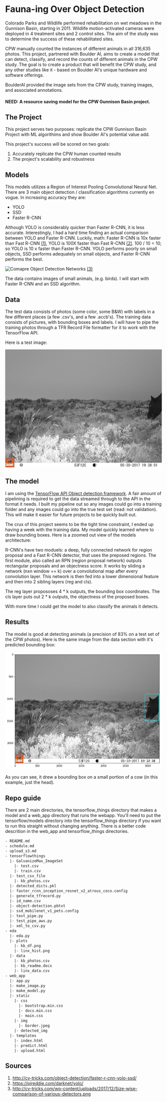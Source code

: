 # Fauna-ing Over Object Detection

Colorado Parks and Wildlife performed rehabilitation on wet meadows in the Gunnison Basin, starting in 2011. Wildlife motion-activated cameras were deployed in 4 treatment sites and 2 control sites. The aim of the study was to determine the success of these rehabilitated sites.

CPW manually counted the instances of different animals in all 316,635 photos. This project, partnered with Boulder AI, aims to create a model that can detect, classify, and record the counts of different animals in the CPW study. The goal is to create a product that will benefit the CPW study, and any other studies like it - based on Boulder AI's unique hardware and software offerings.

BoulderAI provided the image sets from the CPW study, training images, and associated annotations. 

#### NEED: A resource saving model for the CPW Gunnison Basin project.

## The Project

This project serves two purposes: replicate the CPW Gunnison Basin Project with ML algorithims and show Boulder AI's potential value add.

This project's success will be scored on two goals:
1) Accurately replicate the CPW human counted results
2) The project's scalability and robustness

## Models

This models utilizes a Region of Interest Pooling Convolutional Neural Net. There are 3 main object detection / classification algorithms currently en vogue. In increasing accuracy they are:
 - YOLO
 - SSD
 - Faster R-CNN

Although YOLO is considerably quicker than Faster R-CNN, it is less accurate. Interestingly, I had a hard time finding an actual comparison between YOLO and Faster R-CNN. Luckily, math: Faster R-CNN is 10x faster than Fast R-CNN [(1)](#sources), YOLO is 100X faster than Fast R-CNN [(2)](#sources). 100 / 10 = 10; so YOLO is 10 x faster than Faster R-CNN. YOLO performs poorly on small objects, SSD performs adequately on small objects, and Faster R-CNN performs the best.

![Comapre Object Detection Networks](http://cv-tricks.com/wp-content/uploads/2017/12/Size-wise-comparison-of-various-detectors.png)
[(3)](#sources)

The data contains images of small animals, (e.g. birds). I will start with Faster R-CNN and an SSD algorithm.

## Data

The test data consists of photos (some color, some B&W) with labels in a few different places (a few .csv's, and a few .accb's).
The training data consists of pictures, with bounding boxes and labels. I will have to pipe the training photos through a TFR Record File formatter for it to work with the TensorFlow API. 

Here is a test image:

![undetected image](https://github.com/MasonCaiby/Boulder_AI_CPW_study/blob/master/eda/SPP-1-H-02_012410.JPG)

## The model

I am using the [TensorFlow API Object detection framework](https://github.com/tensorflow/models/tree/master/research/object_detection). A fair amount of pipelining is required to get the data streamed through to the API in the format it needs. I built my pipeline out so any images could go into a training folder and any images could go into the true test set (read: not validation). This will make it easier for future projects to be quickly built out.

The crux of this project seems to be the tight time constraint, I ended up having a week with the training data. My model quickly learned where to draw bounding boxes. Here is a zoomed out view of the models architecture:


R-CNN's have two moduels: a deep, fully connected network for region proposal and a Fast R-CNN detector, that uses the preposed regions. The first module, also called an RPN (region proposal network) outputs rectangular proposals and an objectness score. It works by sliding a network (nxn window == k) over a convolutional map after every convolution layer. This network is then fed into a lower dimensional feature and then into 2 sibling layers (reg and cls).

The reg layer propososes 4 * k outputs, the bounding box coordinates. The cls layer puts out 2 * k outputs, the objectness of the proposed boxes. 

With more time I could get the model to also classify the animals it detects.

## Results

The model is good at detecting animals (a precision of 83% on a test set of the CPW photos). Here is the same image from the data section with it's predicted bounding box:

![detected_image](https://github.com/MasonCaiby/Boulder_AI_CPW_study/blob/master/eda/detected.png)

As you can see, it drew a bounding box on a small portion of a cow (in this example, just the head).

## Repo guide

There are 2 main directories, the tensorflow_things directory that makes a model and a web_app directory that runs the webapp. You'll need to put the tensorflow/models directory into the tensorflow_things directory if you want to run this straight without changing anything. There is a better code descrition in the web_app and tensorflow_things directories. 
```
- README.md
- schedule.md
- upload_s3.md
- tensorflowthings
  |- GalvanizeMax_ImageSet
    |- test.csv
    |- train.csv
  |- test_csv_file
    |- kb_photos.csv
  |- detected_dicts.pkl
  |- faster_rcnn_inception_resnet_v2_atrous_coco.config
  |- generate_tfrecord.py
  |- id_name.csv
  |- object-detection.pbtxt
  |- ssd_mobilenet_v1_pets.config
  |- test_pipe.py
  |- test_pipe_aws.py
  |- xml_to_csv.py
- eda
  |- eda.py
  |- plots
    |- kb_df.png
    |- linx_hist.png
  |- data
    |- kb_photos.csv
    |- kb_readme.docx
    |- linx_data.csv
- web_app
  |- app.py
  |- make_image.py
  |- make_model.py
  |- static
    |- css
      |- bootstrap.min.css
      |- docs.min.css
      |- main.css
    |- img
      |- border.jpeg
    |- detected_img
  |- templates
    |- index.html
    |- predict.html
    |- upload.html
```
## Sources


1) http://cv-tricks.com/object-detection/faster-r-cnn-yolo-ssd/
2) https://pjreddie.com/darknet/yolo/
3) http://cv-tricks.com/wp-content/uploads/2017/12/Size-wise-comparison-of-various-detectors.png
